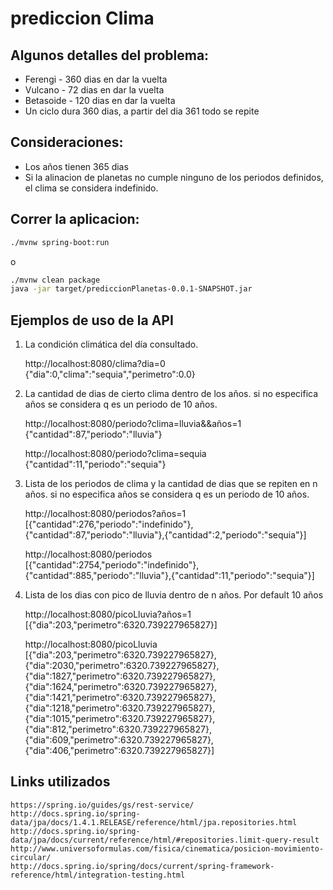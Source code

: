 # prediccion Clima

## Algunos detalles del problema:
- Ferengi - 360 dias en dar la vuelta
- Vulcano - 72 dias en dar la vuelta
- Betasoide - 120 dias en dar la vuelta
- Un ciclo dura 360 dias, a partir del dia 361 todo se repite

## Consideraciones:
- Los años tienen 365 dias
- Si la alinacion de planetas no cumple ninguno de los periodos definidos, el clima se considera indefinido.

## Correr la aplicacion:

```sh
./mvnw spring-boot:run
```
o
```sh
./mvnw clean package
java -jar target/prediccionPlanetas-0.0.1-SNAPSHOT.jar
```

## Ejemplos de uso de la API

1. La condición climática del día consultado.

	http://localhost:8080/clima?dia=0
	{"dia":0,"clima":"sequia","perimetro":0.0}

2. La cantidad de dias de cierto clima dentro de los años. si no especifica años se considera q es un periodo de 10 años.

	http://localhost:8080/periodo?clima=lluvia&&años=1
	{"cantidad":87,"periodo":"lluvia"}

    http://localhost:8080/periodo?clima=sequia
    {"cantidad":11,"periodo":"sequia"}

3. Lista de los periodos de clima y la cantidad de dias que se repiten en n años. si no especifica años se considera q es un periodo de 10 años.

	http://localhost:8080/periodos?años=1
	[{"cantidad":276,"periodo":"indefinido"},{"cantidad":87,"periodo":"lluvia"},{"cantidad":2,"periodo":"sequia"}]

    http://localhost:8080/periodos
    [{"cantidad":2754,"periodo":"indefinido"},{"cantidad":885,"periodo":"lluvia"},{"cantidad":11,"periodo":"sequia"}]

4. Lista de los dias con pico de lluvia dentro de n años. Por default 10 años

	http://localhost:8080/picoLluvia?años=1
	[{"dia":203,"perimetro":6320.739227965827}]

    http://localhost:8080/picoLluvia
    [{"dia":203,"perimetro":6320.739227965827},{"dia":2030,"perimetro":6320.739227965827},{"dia":1827,"perimetro":6320.739227965827},{"dia":1624,"perimetro":6320.739227965827},{"dia":1421,"perimetro":6320.739227965827},{"dia":1218,"perimetro":6320.739227965827},{"dia":1015,"perimetro":6320.739227965827},{"dia":812,"perimetro":6320.739227965827},{"dia":609,"perimetro":6320.739227965827},{"dia":406,"perimetro":6320.739227965827}]

## Links utilizados
	https://spring.io/guides/gs/rest-service/
	http://docs.spring.io/spring-data/jpa/docs/1.4.1.RELEASE/reference/html/jpa.repositories.html
	http://docs.spring.io/spring-data/jpa/docs/current/reference/html/#repositories.limit-query-result
	http://www.universoformulas.com/fisica/cinematica/posicion-movimiento-circular/
	http://docs.spring.io/spring/docs/current/spring-framework-reference/html/integration-testing.html
